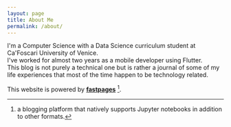 ```yaml
---
layout: page
title: About Me
permalink: /about/
---
```


I'm a Computer Science with a Data Science curriculum student at Ca'Foscari
University of Venice.  
I've worked for almost two years as a mobile developer using Flutter.  
This blog is not purely a technical one but is rather a journal of some of my  
life experiences that most of the time happen to be technology related.

This website is powered by **[fastpages](https://github.com/fastai/fastpages)** [^1].



[^1]:a blogging platform that natively supports Jupyter notebooks in addition to other formats.

